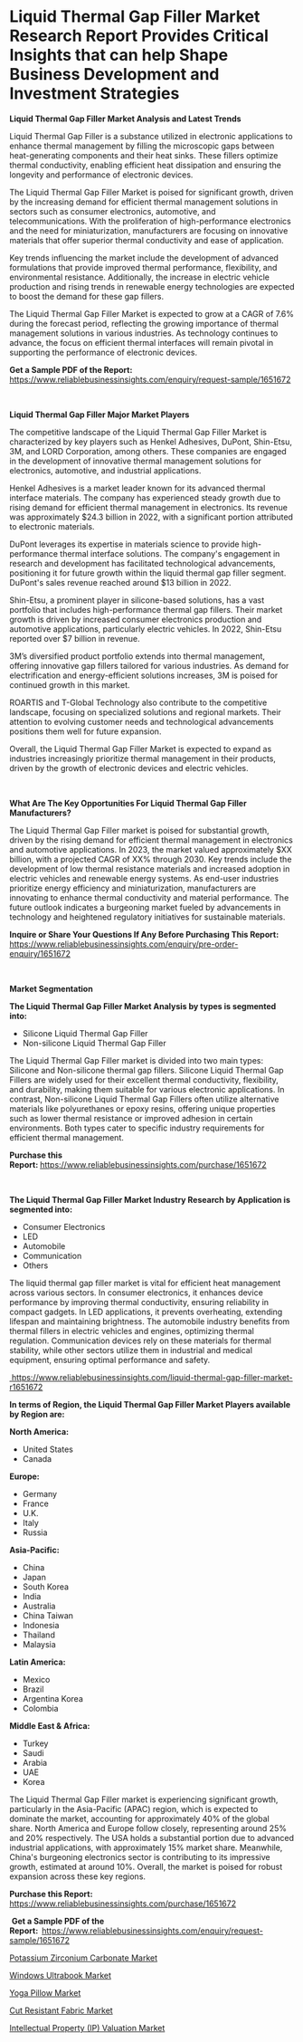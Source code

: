 <p><h1>Liquid Thermal Gap Filler Market Research Report Provides Critical Insights that can help Shape Business Development and Investment Strategies</h1></p><p><strong>Liquid Thermal Gap Filler Market Analysis and Latest Trends</strong></p>
<p><p>Liquid Thermal Gap Filler is a substance utilized in electronic applications to enhance thermal management by filling the microscopic gaps between heat-generating components and their heat sinks. These fillers optimize thermal conductivity, enabling efficient heat dissipation and ensuring the longevity and performance of electronic devices.</p><p>The Liquid Thermal Gap Filler Market is poised for significant growth, driven by the increasing demand for efficient thermal management solutions in sectors such as consumer electronics, automotive, and telecommunications. With the proliferation of high-performance electronics and the need for miniaturization, manufacturers are focusing on innovative materials that offer superior thermal conductivity and ease of application.</p><p>Key trends influencing the market include the development of advanced formulations that provide improved thermal performance, flexibility, and environmental resistance. Additionally, the increase in electric vehicle production and rising trends in renewable energy technologies are expected to boost the demand for these gap fillers.</p><p>The Liquid Thermal Gap Filler Market is expected to grow at a CAGR of 7.6% during the forecast period, reflecting the growing importance of thermal management solutions in various industries. As technology continues to advance, the focus on efficient thermal interfaces will remain pivotal in supporting the performance of electronic devices.</p></p>
<p><strong>Get a Sample PDF of the Report:&nbsp;</strong> <a href="https://www.reliablebusinessinsights.com/enquiry/request-sample/1651672?utm_campaign=96&utm_medium=2&utm_source=Github&utm_content=ia&utm_term=26092024&utm_id=liquid-thermal-gap-filler">https://www.reliablebusinessinsights.com/enquiry/request-sample/1651672</a></p>
<p>&nbsp;</p>
<p><strong>Liquid Thermal Gap Filler Major Market Players</strong></p>
<p><p>The competitive landscape of the Liquid Thermal Gap Filler Market is characterized by key players such as Henkel Adhesives, DuPont, Shin-Etsu, 3M, and LORD Corporation, among others. These companies are engaged in the development of innovative thermal management solutions for electronics, automotive, and industrial applications.</p><p>Henkel Adhesives is a market leader known for its advanced thermal interface materials. The company has experienced steady growth due to rising demand for efficient thermal management in electronics. Its revenue was approximately $24.3 billion in 2022, with a significant portion attributed to electronic materials.</p><p>DuPont leverages its expertise in materials science to provide high-performance thermal interface solutions. The company's engagement in research and development has facilitated technological advancements, positioning it for future growth within the liquid thermal gap filler segment. DuPont's sales revenue reached around $13 billion in 2022.</p><p>Shin-Etsu, a prominent player in silicone-based solutions, has a vast portfolio that includes high-performance thermal gap fillers. Their market growth is driven by increased consumer electronics production and automotive applications, particularly electric vehicles. In 2022, Shin-Etsu reported over $7 billion in revenue.</p><p>3M’s diversified product portfolio extends into thermal management, offering innovative gap fillers tailored for various industries. As demand for electrification and energy-efficient solutions increases, 3M is poised for continued growth in this market.</p><p>ROARTIS and T-Global Technology also contribute to the competitive landscape, focusing on specialized solutions and regional markets. Their attention to evolving customer needs and technological advancements positions them well for future expansion. </p><p>Overall, the Liquid Thermal Gap Filler Market is expected to expand as industries increasingly prioritize thermal management in their products, driven by the growth of electronic devices and electric vehicles.</p></p>
<p>&nbsp;</p>
<p><strong>What Are The Key Opportunities For Liquid Thermal Gap Filler Manufacturers?</strong></p>
<p><p>The Liquid Thermal Gap Filler market is poised for substantial growth, driven by the rising demand for efficient thermal management in electronics and automotive applications. In 2023, the market valued approximately $XX billion, with a projected CAGR of XX% through 2030. Key trends include the development of low thermal resistance materials and increased adoption in electric vehicles and renewable energy systems. As end-user industries prioritize energy efficiency and miniaturization, manufacturers are innovating to enhance thermal conductivity and material performance. The future outlook indicates a burgeoning market fueled by advancements in technology and heightened regulatory initiatives for sustainable materials.</p></p>
<p><strong>Inquire or Share Your Questions If Any Before Purchasing This Report:</strong> <a href="https://www.reliablebusinessinsights.com/enquiry/pre-order-enquiry/1651672?utm_campaign=96&utm_medium=2&utm_source=Github&utm_content=ia&utm_term=26092024&utm_id=liquid-thermal-gap-filler">https://www.reliablebusinessinsights.com/enquiry/pre-order-enquiry/1651672</a></p>
<p>&nbsp;</p>
<p><strong>Market Segmentation</strong></p>
<p><strong>The Liquid Thermal Gap Filler Market Analysis by types is segmented into:</strong></p>
<p><ul><li>Silicone Liquid Thermal Gap Filler</li><li>Non-silicone Liquid Thermal Gap Filler</li></ul></p>
<p><p>The Liquid Thermal Gap Filler market is divided into two main types: Silicone and Non-silicone thermal gap fillers. Silicone Liquid Thermal Gap Fillers are widely used for their excellent thermal conductivity, flexibility, and durability, making them suitable for various electronic applications. In contrast, Non-silicone Liquid Thermal Gap Fillers often utilize alternative materials like polyurethanes or epoxy resins, offering unique properties such as lower thermal resistance or improved adhesion in certain environments. Both types cater to specific industry requirements for efficient thermal management.</p></p>
<p><strong>Purchase this Report:&nbsp;</strong><a href="https://www.reliablebusinessinsights.com/purchase/1651672?utm_campaign=96&utm_medium=2&utm_source=Github&utm_content=ia&utm_term=26092024&utm_id=liquid-thermal-gap-filler">https://www.reliablebusinessinsights.com/purchase/1651672</a></p>
<p>&nbsp;</p>
<p><strong>The Liquid Thermal Gap Filler Market Industry Research by Application is segmented into:</strong></p>
<p><ul><li>Consumer Electronics</li><li>LED</li><li>Automobile</li><li>Communication</li><li>Others</li></ul></p>
<p><p>The liquid thermal gap filler market is vital for efficient heat management across various sectors. In consumer electronics, it enhances device performance by improving thermal conductivity, ensuring reliability in compact gadgets. In LED applications, it prevents overheating, extending lifespan and maintaining brightness. The automobile industry benefits from thermal fillers in electric vehicles and engines, optimizing thermal regulation. Communication devices rely on these materials for thermal stability, while other sectors utilize them in industrial and medical equipment, ensuring optimal performance and safety.</p></p>
<p><a href="https://www.reliablebusinessinsights.com/liquid-thermal-gap-filler-market-r1651672?utm_campaign=96&utm_medium=2&utm_source=Github&utm_content=ia&utm_term=26092024&utm_id=liquid-thermal-gap-filler">&nbsp;https://www.reliablebusinessinsights.com/liquid-thermal-gap-filler-market-r1651672</a></p>
<p><strong>In terms of Region, the Liquid Thermal Gap Filler Market Players available by Region are:</strong></p>
<p>
    <p> <strong> North America: </strong>
        <ul>
            <li>United States</li>
            <li>Canada</li>
        </ul>
        </p> 
    <p> <strong> Europe: </strong>
        <ul>
            <li>Germany</li>
            <li>France</li>
            <li>U.K.</li>
            <li>Italy</li>
            <li>Russia</li>
        </ul>
        </p> 
    <p> <strong> Asia-Pacific: </strong>
        <ul>
            <li>China</li>
            <li>Japan</li>
            <li>South Korea</li>
            <li>India</li>
            <li>Australia</li>
            <li>China Taiwan</li>
            <li>Indonesia</li>
            <li>Thailand</li>
            <li>Malaysia</li>
        </ul>
        </p> 
    <p> <strong> Latin America: </strong>
        <ul>
            <li>Mexico</li>
            <li>Brazil</li>
            <li>Argentina Korea</li>
            <li>Colombia</li>
        </ul>
        </p> 
    <p> <strong> Middle East & Africa: </strong>
        <ul>
            <li>Turkey</li>
            <li>Saudi</li>
            <li>Arabia</li>
            <li>UAE</li>
            <li>Korea</li>
        </ul>
    </p>
    </p>
<p><p>The Liquid Thermal Gap Filler market is experiencing significant growth, particularly in the Asia-Pacific (APAC) region, which is expected to dominate the market, accounting for approximately 40% of the global share. North America and Europe follow closely, representing around 25% and 20% respectively. The USA holds a substantial portion due to advanced industrial applications, with approximately 15% market share. Meanwhile, China's burgeoning electronics sector is contributing to its impressive growth, estimated at around 10%. Overall, the market is poised for robust expansion across these key regions.</p></p>
<p><strong>Purchase this Report: </strong><a href="https://www.reliablebusinessinsights.com/purchase/1651672?utm_campaign=96&utm_medium=2&utm_source=Github&utm_content=ia&utm_term=26092024&utm_id=liquid-thermal-gap-filler">https://www.reliablebusinessinsights.com/purchase/1651672</a></p>
<p>&nbsp;<strong>Get a Sample PDF of the Report:&nbsp;&nbsp;</strong><a href="https://www.reliablebusinessinsights.com/enquiry/request-sample/1651672?utm_campaign=96&utm_medium=2&utm_source=Github&utm_content=ia&utm_term=26092024&utm_id=liquid-thermal-gap-filler">https://www.reliablebusinessinsights.com/enquiry/request-sample/1651672</a></p>
<p><strong></strong></p>
<p><p><a href="https://www.linkedin.com/pulse/potassium-zirconium-carbonate-market-trends-growth-outlook-cmk1e?utm_campaign=96&utm_medium=2&utm_source=Github&utm_content=ia&utm_term=26092024&utm_id=liquid-thermal-gap-filler">Potassium Zirconium Carbonate Market</a></p><p><a href="https://issuu.com/reportprime-2/docs/windows-ultrabook-market-size-2030._05006986dfb4c9?utm_campaign=96&utm_medium=2&utm_source=Github&utm_content=ia&utm_term=26092024&utm_id=liquid-thermal-gap-filler">Windows Ultrabook Market</a></p><p><a href="https://issuu.com/reportprime-2/docs/yoga-pillow-market-size-2030.pptx_2c604e7202734d?utm_campaign=96&utm_medium=2&utm_source=Github&utm_content=ia&utm_term=26092024&utm_id=liquid-thermal-gap-filler">Yoga Pillow Market</a></p><p><a href="https://www.linkedin.com/pulse/what-influencing-future-cut-resistant-fabric-market-insights-qhyoe?utm_campaign=96&utm_medium=2&utm_source=Github&utm_content=ia&utm_term=26092024&utm_id=liquid-thermal-gap-filler">Cut Resistant Fabric Market</a></p><p><a href="https://github.com/jennyt6m/Market-Research-Report-List-1/blob/main/intellectual-property-ip-valuation-market.md?utm_campaign=96&utm_medium=2&utm_source=Github&utm_content=ia&utm_term=26092024&utm_id=liquid-thermal-gap-filler">Intellectual Property (IP) Valuation Market</a></p></p>